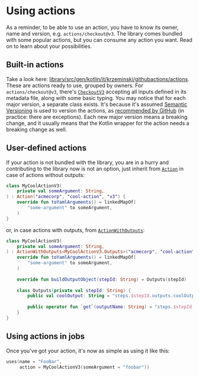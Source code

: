 # Using actions

As a reminder, to be able to use an action, you have to know its owner, name and version, e.g. `actions/checkout@v3`.
The library comes bundled with some popular actions, but you can consume any action you want. Read on to learn about
your possibilities.

## Built-in actions

Take a look here: [library/src/gen/kotlin/it/krzeminski/githubactions/actions](https://github.com/krzema12/github-actions-kotlin-dsl/tree/main/library/src/gen/kotlin/it/krzeminski/githubactions/actions).
These are actions ready to use, grouped by owners. For `actions/checkout@v3`, there's [`CheckoutV3`](https://github.com/krzema12/github-actions-kotlin-dsl/blob/main/library/src/gen/kotlin/it/krzeminski/githubactions/actions/actions/CheckoutV3.kt)
accepting all inputs defined in its metadata file, along with some basic typing. You may notice that for each major
version, a separate class exists. It's because it's assumed [Semantic Versioning](https://semver.org/) is used to
version the actions, as [recommended by GitHub](https://docs.github.com/en/actions/creating-actions/about-custom-actions#using-tags-for-release-management)
(in practice: there are exceptions). Each new major version means a breaking change, and it usually means that the
Kotlin wrapper for the action needs a breaking change as well.

## User-defined actions

If your action is not bundled with the library, you are in a hurry and contributing to the library now is not an option,
just inherit from [`Action`](https://github.com/krzema12/github-actions-kotlin-dsl/blob/main/library/src/main/kotlin/it/krzeminski/githubactions/actions/Action.kt)
in case of actions without outputs:

```kotlin
class MyCoolActionV3(
    private val someArgument: String,
) : Action("acmecorp", "cool-action", "v3") {
    override fun toYamlArguments() = linkedMapOf(
        "some-argument" to someArgument,
    )
}
```

or, in case actions with outputs, from [`ActionWithOutputs`](https://github.com/krzema12/github-actions-kotlin-dsl/blob/main/library/src/main/kotlin/it/krzeminski/githubactions/actions/ActionWithOutputs.kt):

```kotlin
class MyCoolActionV3(
    private val someArgument: String,
) : ActionWithOutputs<MyCoolActionV3.Outputs>("acmecorp", "cool-action", "v3") {
    override fun toYamlArguments() = linkedMapOf(
        "some-argument" to someArgument,
    )
    
    override fun buildOutputObject(stepId: String) = Outputs(stepId)
    
    class Outputs(private val stepId: String) {
        public val coolOutput: String = "steps.$stepId.outputs.coolOutput"
        
        public operator fun `get`(outputName: String) = "steps.$stepId.outputs.$outputName"
    }
}
```

## Using actions in jobs

Once you've got your action, it's now as simple as using it like this:

```kotlin
uses(name = "FooBar",
     action = MyCoolActionV3(someArgument = "foobar"))
```
